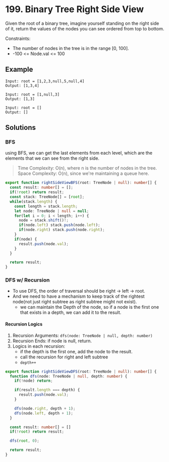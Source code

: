 # 199. Binary Tree Right Side View

Given the root of a binary tree, imagine yourself standing on the right side of it, 
return the values of the nodes you can see ordered from top to bottom.

Constraints:
* The number of nodes in the tree is in the range [0, 100].
* -100 <= Node.val <= 100

## Example

```
Input: root = [1,2,3,null,5,null,4]
Output: [1,3,4]
```

```
Input: root = [1,null,3]
Output: [1,3]
```

```
Input: root = []
Output: []
```

## Solutions

### BFS

using BFS, we can get the last elements from each level, which are the elements that we can see from the right side.

> Time Complexity: O(n), where n is the number of nodes in the tree.
> Space Complexity: O(n), since we're maintaining a queue here.

```typescript 
export function rightSideViewBFS(root: TreeNode | null): number[] {
  const result: number[] = [];
  if(!root) return result;
  const stack: TreeNode[] = [root];
  while(stack.length) {
    const length = stack.length;
    let node: TreeNode | null = null;
    for(let i = 0; i < length; i++) {
      node = stack.shift()!;
      if(node.left) stack.push(node.left);
      if(node.right) stack.push(node.right);
    }
    if(node) {
      result.push(node.val);
    }
  }

  return result;
}
```

### DFS w/ Recursion

* To use DFS, the order of traversal should be right -> left -> root. 
* And we need to have a mechanism to keep track of the rightest node(not just right subtree as right subtree might not exist).
  * we can maintain the Depth of the node, so if a node is the first one that exists in a depth, we can add it to the result.

#### Recursion Logics

1. Recursion Arguments: `dfs(node: TreeNode | null, depth: number)`
2. Recursion Ends: if node is null, return.
3. Logics in each recursion:
   * if the depth is the first one, add the node to the result.
   * call the recursion for right and left subtree
   * `depth++`

```typescript
export function rightSideViewDFS(root: TreeNode | null): number[] {
  function dfs(node: TreeNode | null, depth: number) {
    if(!node) return;

    if(result.length === depth) {
      result.push(node.val);
    }

    dfs(node.right, depth + 1);
    dfs(node.left, depth + 1);
  }

  const result: number[] = []
  if(!root) return result;

  dfs(root, 0);

  return result;
}
```


